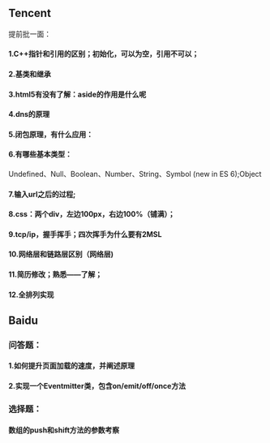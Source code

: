 ## Tencent
提前批一面：
#### 1.C++指针和引用的区别；初始化，可以为空，引用不可以；
#### 2.基类和继承
#### 3.html5有没有了解：aside的作用是什么呢
#### 4.dns的原理
#### 5.闭包原理，有什么应用：
#### 6.有哪些基本类型：
Undefined、Null、Boolean、Number、String、Symbol (new in ES 6);Object
#### 7.输入url之后的过程;
#### 8.css：两个div，左边100px，右边100%（铺满）；
#### 9.tcp/ip，握手挥手；四次挥手为什么要有2MSL
#### 10.网络层和链路层区别（网络层)
#### 11.简历修改；熟悉——了解；
#### 12.全排列实现

## Baidu
### 问答题：
#### 1.如何提升页面加载的速度，并阐述原理
#### 2.实现一个Eventmitter类，包含on/emit/off/once方法

### 选择题：
#### 数组的push和shift方法的参数考察
